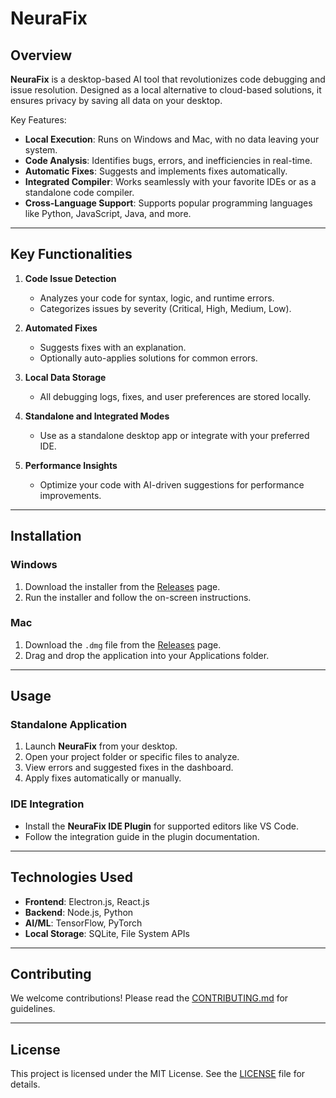 # NeuraFix  

## Overview  
**NeuraFix** is a desktop-based AI tool that revolutionizes code debugging and issue resolution. Designed as a local alternative to cloud-based solutions, it ensures privacy by saving all data on your desktop.  

Key Features:  
- **Local Execution**: Runs on Windows and Mac, with no data leaving your system.  
- **Code Analysis**: Identifies bugs, errors, and inefficiencies in real-time.  
- **Automatic Fixes**: Suggests and implements fixes automatically.  
- **Integrated Compiler**: Works seamlessly with your favorite IDEs or as a standalone code compiler.  
- **Cross-Language Support**: Supports popular programming languages like Python, JavaScript, Java, and more.  

---

## Key Functionalities  
1. **Code Issue Detection**  
   - Analyzes your code for syntax, logic, and runtime errors.  
   - Categorizes issues by severity (Critical, High, Medium, Low).  

2. **Automated Fixes**  
   - Suggests fixes with an explanation.  
   - Optionally auto-applies solutions for common errors.  

3. **Local Data Storage**  
   - All debugging logs, fixes, and user preferences are stored locally.  

4. **Standalone and Integrated Modes**  
   - Use as a standalone desktop app or integrate with your preferred IDE.  

5. **Performance Insights**  
   - Optimize your code with AI-driven suggestions for performance improvements.  

---

## Installation  

### Windows  
1. Download the installer from the [Releases](https://github.com/yourusername/NeuraFix/releases) page.  
2. Run the installer and follow the on-screen instructions.  

### Mac  
1. Download the `.dmg` file from the [Releases](https://github.com/yourusername/NeuraFix/releases) page.  
2. Drag and drop the application into your Applications folder.  

---

## Usage  

### Standalone Application  
1. Launch **NeuraFix** from your desktop.  
2. Open your project folder or specific files to analyze.  
3. View errors and suggested fixes in the dashboard.  
4. Apply fixes automatically or manually.  

### IDE Integration  
- Install the **NeuraFix IDE Plugin** for supported editors like VS Code.  
- Follow the integration guide in the plugin documentation.  

---

## Technologies Used  
- **Frontend**: Electron.js, React.js  
- **Backend**: Node.js, Python  
- **AI/ML**: TensorFlow, PyTorch  
- **Local Storage**: SQLite, File System APIs  

---

## Contributing  
We welcome contributions! Please read the [CONTRIBUTING.md](CONTRIBUTING.md) for guidelines.  

---

## License  
This project is licensed under the MIT License. See the [LICENSE](LICENSE) file for details.  
